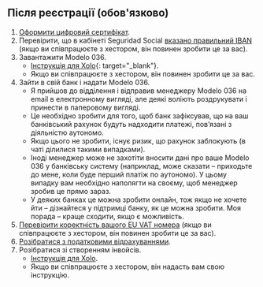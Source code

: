 ## Після реєстрації (обов'язково)

1. [Оформити цифровий сертифікат](#оформлення-цифрового-сертифіката).
2. Перевірити, що в кабінеті Seguridad Social [вказано правильний IBAN](#ризик-втратити-знижку-seguridad-social)
   (якщо ви співпрацюєте з хестором, він повинен зробити це за вас).
3. Завантажити Modelo 036.
    - [Інструкція для Xolo](https://www.xolo.io/es-en/faq/xolo-spain/category/get-started/article/i-am-already-registered-as-self-employed-where-can-i-find-my){:
      target="_blank"}.
    - Якщо ви співпрацюєте з хестором, він повинен зробити це за вас.
4. Зайти в свій банк і надати Modelo 036.
    - Я прийшов до відділення і відправив менеджеру Modelo 036 на email в електронному вигляді, але деякі воліють
      роздрукувати і принести в паперовому вигляді.
    - Це необхідно зробити для того, щоб банк зафіксував, що на ваш банківський рахунок будуть надходити платежі,
      пов’язані з діяльністю аутономо.
    - Якщо цього не зробити, існує ризик, що рахунок заблокують (в чаті ділилися такими випадками).
    - Іноді менеджер може не захотіти вносити дані про ваше Modelo 036 у банківську систему (наприклад, може сказати –
      приходьте до мене, коли буде перший платіж по аутономо). У цьому випадку вам необхідно наполягти на своєму, щоб
      менеджер зробив це прямо зараз.
    - У деяких банках це можна зробити онлайн, тож якщо не хочете йти – дізнайтеся у підтримці банку, як це можна
      зробити. Моя порада – краще сходити, якщо є можливість.
5. [Перевірити коректність вашого EU VAT номера](#перевірка-коректності-eu-vat-номера) (якщо ви співпрацюєте з
   хестором, він повинен зробити це за вас).
6. [Розібратися з податковими відрахуваннями](#податкові-відрахування-та-пільги).
7. Розібратися зі створенням інвойсів.
    - [Інструкція для Xolo](#створення-інвойсу-xolo).
    - Якщо ви співпрацюєте з хестором, він надасть вам свою інструкцію.
